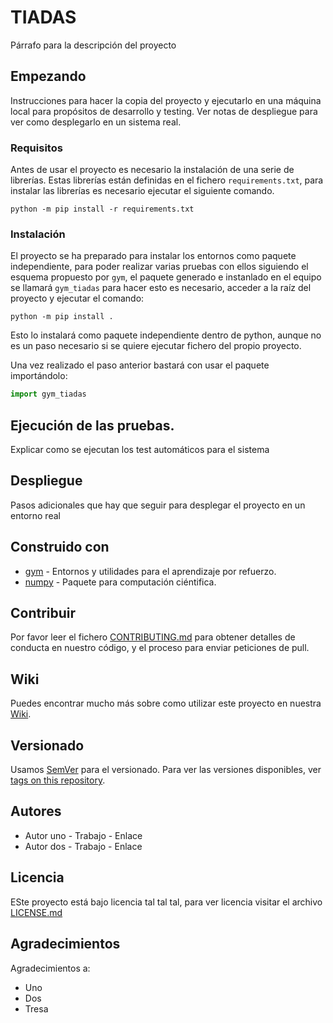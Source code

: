 # TIADAS

Párrafo para la descripción del proyecto

## Empezando

Instrucciones para hacer la copia del proyecto y ejecutarlo en una máquina local para propósitos de desarrollo y testing.
Ver notas de despliegue para ver como desplegarlo en un sistema real.

### Requisitos

Antes de usar el proyecto es necesario la instalación de una serie de librerías. Estas librerías están definidas en el
fichero `requirements.txt`, para instalar las librerías es necesario ejecutar el siguiente comando.

```text
python -m pip install -r requirements.txt
```

### Instalación

El proyecto se ha preparado para instalar los entornos como paquete independiente, para poder realizar varias pruebas
con ellos siguiendo el esquema propuesto por `gym`, el paquete generado e instanlado en el equipo se llamará `gym_tiadas`
para hacer esto es necesario, acceder a la raíz del proyecto y ejecutar el comando:

```text
python -m pip install .
```

Esto lo instalará como paquete independiente dentro de python, aunque no es un paso necesario si se quiere ejecutar
fichero del propio proyecto.

Una vez realizado el paso anterior bastará con usar el paquete importándolo:

```python
import gym_tiadas
```

## Ejecución de las pruebas.
Explicar como se ejecutan los test automáticos para el sistema

## Despliegue

Pasos adicionales que hay que seguir para desplegar el proyecto en un entorno real

## Construido con
* [gym](https://gym.openai.com/) - Entornos y utilidades para el aprendizaje por refuerzo.
* [numpy](https://www.numpy.org/) - Paquete para computación ciéntifica.

## Contribuir
Por favor leer el fichero [CONTRIBUTING.md](contributing.md) para obtener detalles de conducta en nuestro código, y el proceso para
enviar peticiones de pull.

## Wiki
Puedes encontrar mucho más sobre como utilizar este proyecto en nuestra [Wiki](docs/index.md).

## Versionado

Usamos [SemVer](http://semver.org/) para el versionado. Para ver las versiones disponibles, ver 
[tags on this repository](https://github.com/your/project/tags).

## Autores
* Autor uno - Trabajo - Enlace
* Autor dos - Trabajo - Enlace

## Licencia
ESte proyecto está bajo licencia tal tal tal, para ver licencia visitar el archivo [LICENSE.md](LICENSE.md)

## Agradecimientos
Agradecimientos a:
* Uno
* Dos
* Tresa

